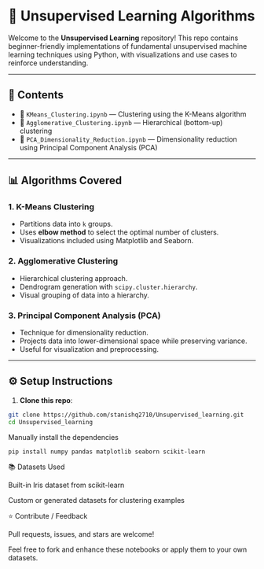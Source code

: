 # 🧠 Unsupervised Learning Algorithms

Welcome to the **Unsupervised Learning** repository! This repo contains beginner-friendly implementations of fundamental unsupervised machine learning techniques using Python, with visualizations and use cases to reinforce understanding.

---

## 📂 Contents

- 📌 `KMeans_Clustering.ipynb` — Clustering using the K-Means algorithm
- 📌 `Agglomerative_Clustering.ipynb` — Hierarchical (bottom-up) clustering
- 📌 `PCA_Dimensionality_Reduction.ipynb` — Dimensionality reduction using Principal Component Analysis (PCA)

---

## 📊 Algorithms Covered

### 1. K-Means Clustering
- Partitions data into `k` groups.
- Uses **elbow method** to select the optimal number of clusters.
- Visualizations included using Matplotlib and Seaborn.

### 2. Agglomerative Clustering
- Hierarchical clustering approach.
- Dendrogram generation with `scipy.cluster.hierarchy`.
- Visual grouping of data into a hierarchy.

### 3. Principal Component Analysis (PCA)
- Technique for dimensionality reduction.
- Projects data into lower-dimensional space while preserving variance.
- Useful for visualization and preprocessing.

---

## ⚙️ Setup Instructions

1. **Clone this repo**:

```bash
git clone https://github.com/stanishq2710/Unsupervised_learning.git
cd Unsupervised_learning
```
Manually install the dependencies 

```bash
pip install numpy pandas matplotlib seaborn scikit-learn
```

📚 Datasets Used

Built-in Iris dataset from scikit-learn

Custom or generated datasets for clustering examples

⭐️ Contribute / Feedback

Pull requests, issues, and stars are welcome!

Feel free to fork and enhance these notebooks or apply them to your own datasets.
